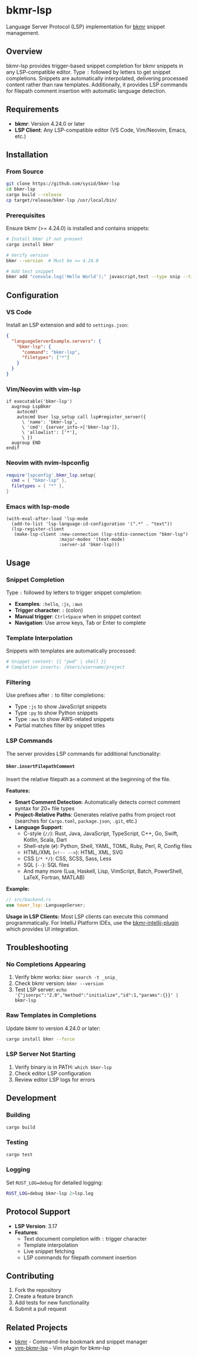 # bkmr-lsp

Language Server Protocol (LSP) implementation for [bkmr](https://github.com/sysid/bkmr) snippet management.

## Overview

bkmr-lsp provides trigger-based snippet completion for bkmr snippets in any LSP-compatible editor. Type `:` followed by letters to get snippet completions. Snippets are automatically interpolated, delivering processed content rather than raw templates. Additionally, it provides LSP commands for filepath comment insertion with automatic language detection.

## Requirements

- **bkmr**: Version 4.24.0 or later
- **LSP Client**: Any LSP-compatible editor (VS Code, Vim/Neovim, Emacs, etc.)

## Installation

### From Source

```bash
git clone https://github.com/sysid/bkmr-lsp
cd bkmr-lsp
cargo build --release
cp target/release/bkmr-lsp /usr/local/bin/
```

### Prerequisites

Ensure bkmr (>= 4.24.0) is installed and contains snippets:

```bash
# Install bkmr if not present
cargo install bkmr

# Verify version
bkmr --version  # Must be >= 4.24.0

# Add test snippet
bkmr add "console.log('Hello World');" javascript,test --type snip --title "JS Hello"
```

## Configuration

### VS Code

Install an LSP extension and add to `settings.json`:

```json
{
  "languageServerExample.servers": {
    "bkmr-lsp": {
      "command": "bkmr-lsp",
      "filetypes": ["*"]
    }
  }
}
```

### Vim/Neovim with vim-lsp

```vim
if executable('bkmr-lsp')
  augroup LspBkmr
    autocmd!
    autocmd User lsp_setup call lsp#register_server({
      \ 'name': 'bkmr-lsp',
      \ 'cmd': {server_info->['bkmr-lsp']},
      \ 'allowlist': ['*'],
      \ })
  augroup END
endif
```

### Neovim with nvim-lspconfig

```lua
require'lspconfig'.bkmr_lsp.setup{
  cmd = { "bkmr-lsp" },
  filetypes = { "*" },
}
```

### Emacs with lsp-mode

```elisp
(with-eval-after-load 'lsp-mode
  (add-to-list 'lsp-language-id-configuration '(".*" . "text"))
  (lsp-register-client
   (make-lsp-client :new-connection (lsp-stdio-connection "bkmr-lsp")
                    :major-modes '(text-mode)
                    :server-id 'bkmr-lsp)))
```

## Usage

### Snippet Completion

Type `:` followed by letters to trigger snippet completion:

- **Examples**: `:hello`, `:js`, `:aws`
- **Trigger character**: `:` (colon)
- **Manual trigger**: `Ctrl+Space` when in snippet context
- **Navigation**: Use arrow keys, Tab or Enter to complete

### Template Interpolation

Snippets with templates are automatically processed:

```bash
# Snippet content: {{ "pwd" | shell }}
# Completion inserts: /Users/username/project
```

### Filtering

Use prefixes after `:` to filter completions:

- Type `:js` to show JavaScript snippets
- Type `:py` to show Python snippets  
- Type `:aws` to show AWS-related snippets
- Partial matches filter by snippet titles

### LSP Commands

The server provides LSP commands for additional functionality:

#### `bkmr.insertFilepathComment`
Insert the relative filepath as a comment at the beginning of the file.

**Features:**
- **Smart Comment Detection**: Automatically detects correct comment syntax for 20+ file types
- **Project-Relative Paths**: Generates relative paths from project root (searches for `Cargo.toml`, `package.json`, `.git`, etc.)
- **Language Support**: 
  - C-style (`//`): Rust, Java, JavaScript, TypeScript, C++, Go, Swift, Kotlin, Scala, Dart
  - Shell-style (`#`): Python, Shell, YAML, TOML, Ruby, Perl, R, Config files
  - HTML/XML (`<!-- -->`): HTML, XML, SVG
  - CSS (`/* */`): CSS, SCSS, Sass, Less
  - SQL (`--`): SQL files
  - And many more (Lua, Haskell, Lisp, VimScript, Batch, PowerShell, LaTeX, Fortran, MATLAB)

**Example:**
```rust
// src/backend.rs
use tower_lsp::LanguageServer;
```

**Usage in LSP Clients:**
Most LSP clients can execute this command programmatically. For IntelliJ Platform IDEs, use the [bkmr-intellij-plugin](../bkmr-intellij-plugin) which provides UI integration.


## Troubleshooting

### No Completions Appearing

1. Verify bkmr works: `bkmr search -t _snip_`
2. Check bkmr version: `bkmr --version`
3. Test LSP server: `echo '{"jsonrpc":"2.0","method":"initialize","id":1,"params":{}}' | bkmr-lsp`

### Raw Templates in Completions

Update bkmr to version 4.24.0 or later:

```bash
cargo install bkmr --force
```

### LSP Server Not Starting

1. Verify binary is in PATH: `which bkmr-lsp`
2. Check editor LSP configuration
3. Review editor LSP logs for errors

## Development

### Building

```bash
cargo build
```

### Testing

```bash
cargo test
```

### Logging

Set `RUST_LOG=debug` for detailed logging:

```bash
RUST_LOG=debug bkmr-lsp 2>lsp.log
```

## Protocol Support

- **LSP Version**: 3.17
- **Features**: 
  - Text document completion with `:` trigger character
  - Template interpolation
  - Live snippet fetching
  - LSP commands for filepath comment insertion

## Contributing

1. Fork the repository
2. Create a feature branch
3. Add tests for new functionality
4. Submit a pull request

## Related Projects

- [bkmr](https://github.com/sysid/bkmr) - Command-line bookmark and snippet manager
- [vim-bkmr-lsp](https://github.com/sysid/vim-bkmr-lsp) - Vim plugin for bkmr-lsp